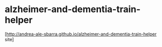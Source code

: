 # alzheimer-and-dementia-train-helper

 [http://andrea-ale-sbarra.github.io/alzheimer-and-dementia-train-helper site]
